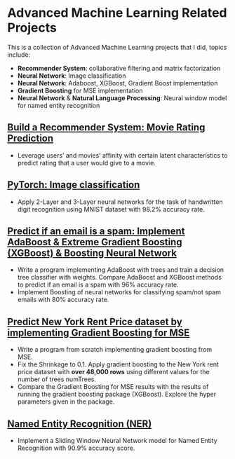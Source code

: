 # Advanced Machine Learning Related Projects

This is a collection of Advanced Machine Learning projects that I did, topics include:
- **Recommender System**: collaborative filtering and matrix factorization
- **Neural Network**: Image classification
- **Neural Network**: Adaboost, XGBoost, Gradient Boost implementation 
- **Gradient Boosting** for MSE implementation
- **Neural Network** & **Natural Language Processing**: Neural window model for named entity recognition

## [Build a Recommender System: Movie Rating Prediction](https://github.com/zren15/Advanced-Machine-Learning/blob/master/recommender%20system/recommender_system.ipynb)
- Leverage users’ and movies’ affinity with certain latent characteristics to predict rating that a user would give to a movie.

## [PyTorch: Image classification](https://github.com/zren15/Advanced-Machine-Learning/blob/master/Neural%20Networks%20for%20MNIST%20dataset/MNIST_report.ipynb)
- Apply 2-Layer and 3-Layer neural networks for the task of handwritten digit recognition using MNIST dataset with 98.2% accuracy rate.

## [Predict if an email is a spam: Implement AdaBoost & Extreme Gradient Boosting (XGBoost) & Boosting Neural Network](https://github.com/zren15/Advanced-Machine-Learning/blob/master/spam%20email%20classification/spam_report.ipynb)

- Write a program implementing AdaBoost with trees and train a decision tree classifier with weights. Compare AdaBoost and XGBoost methods to predict if an email is a spam with 96% accuracy rate.
- Implement Boosting of neural networks for classifying spam/not spam emails with 80% accuracy rate.

## [Predict New York Rent Price dataset by implementing Gradient Boosting for MSE](https://github.com/zren15/Advanced-Machine-Learning/blob/master/new%20york%20rent%20prediction/Predict%20New%20York%20Rent%20Price.ipynb) 
- Write a program from scratch implementing gradient boosting from MSE.
- Fix the Shrinkage to 0.1. Apply gradient boosting to the New York rent price dataset with **over 48,000 rows** using different values for the number of trees numTrees.
- Compare the Gradient Boosting for MSE results with the results of running the gradient boosting package (XGBoost). Explore the hyper parameters given in the package.

## [Named Entity Recognition (NER)](https://github.com/zren15/Advanced-Machine-Learning/blob/master/Name%20Entity%20Recognition/ner_report.ipynb)
- Implement a Sliding Window Neural Network model for Named Entity Recognition with 90.9% accuracy score.



